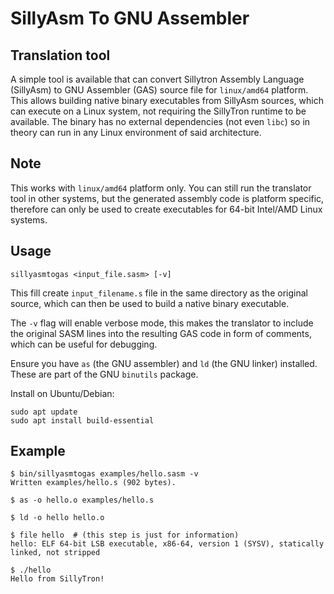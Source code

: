 # SillyAsm To GNU Assembler

## Translation tool

A simple tool is available that can convert Sillytron Assembly Language (SillyAsm) to GNU Assembler (GAS) source file  for `linux/amd64` platform. This allows building native binary executables from SillyAsm sources, which can execute on a Linux system, not requiring the SillyTron runtime to be available. The binary has no external dependencies (not even `libc`) so in theory can run in any Linux environment of said architecture.

## Note
This works with `linux/amd64` platform only. You can still run the translator tool in other systems, but the generated assembly code is platform specific, therefore can only be used to create executables for 64-bit Intel/AMD Linux systems.

## Usage

```
sillyasmtogas <input_file.sasm> [-v]
```

This fill create `input_filename.s` file in the same directory as the original source, which can then be used to build a native binary executable.

The `-v` flag will enable verbose mode, this makes the translator to include the original SASM lines into the resulting GAS code in form of comments, which can be useful for debugging.

Ensure you have `as` (the GNU assembler) and `ld` (the GNU linker) installed. These are part of the GNU `binutils` package. 

Install on Ubuntu/Debian:

```
sudo apt update
sudo apt install build-essential
```

## Example

```
$ bin/sillyasmtogas examples/hello.sasm -v
Written examples/hello.s (902 bytes).

$ as -o hello.o examples/hello.s

$ ld -o hello hello.o

$ file hello  # (this step is just for information)
hello: ELF 64-bit LSB executable, x86-64, version 1 (SYSV), statically linked, not stripped

$ ./hello
Hello from SillyTron!
```
